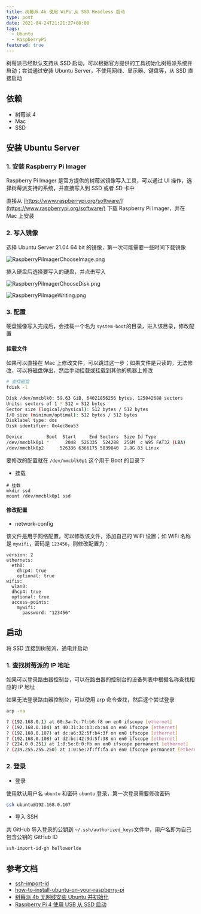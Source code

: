 ```yaml
---
title: 树莓派 4b 使用 WiFi 从 SSD Headless 启动
type: post
date: 2021-04-24T21:21:27+08:00
tags:
  - Ubuntu
  - RaspberryPi
featured: true
---
```


树莓派已经默认支持从 SSD 启动，可以根据官方提供的工具初始化树莓派系统并启动；尝试通过安装 Ubuntu Server，不使用网线、显示器、键盘等，从 SSD 直接启动

## 依赖

- 树莓派 4
- Mac
- SSD

## 安装 Ubuntu Server

### 1. 安装 Raspberry Pi Imager

Raspberry Pi Imager 是官方提供的树莓派镜像写入工具，可以通过 UI 操作，选择树莓派支持的系统，并直接写入到 SSD 或者 SD 卡中

直接从 [https://www.raspberrypi.org/software/](https://www.raspberrypi.org/software/) 下载 Raspberry Pi Imager，并在 Mac 上安装

### 2. 写入镜像

选择 Ubuntu Server 21.04 64 bit 的镜像，第一次可能需要一些时间下载镜像

![RaspberryPiImagerChooseImage.png](https://img.hellowood.dev/picture/RaspberryPiImagerChooseImage.png)

插入硬盘后选择要写入的硬盘，并点击写入

![RaspberryPiImagerChooseDisk.png](https://img.hellowood.dev/picture/RaspberryPiImagerChooseDisk.png)

![RaspberryPiImageWriting.png](https://img.hellowood.dev/picture/RaspberryPiImageWriting.png)

### 3. 配置

硬盘镜像写入完成后，会挂载一个名为 `system-boot`的目录，进入该目录，修改配置

#### 挂载文件

如果可以直接在 Mac 上修改文件，可以跳过这一步；如果文件是只读的，无法修改，可以将磁盘弹出，然后手动挂载或挂载到其他的机器上修改

```bash
# 查找磁盘
fdisk -l

Disk /dev/mmcblk0: 59.63 GiB, 64021856256 bytes, 125042688 sectors
Units: sectors of 1 * 512 = 512 bytes
Sector size (logical/physical): 512 bytes / 512 bytes
I/O size (minimum/optimal): 512 bytes / 512 bytes
Disklabel type: dos
Disk identifier: 0x4ec8ea53

Device         Boot  Start     End Sectors  Size Id Type
/dev/mmcblk0p1 *      2048  526335  524288  256M  c W95 FAT32 (LBA)
/dev/mmcblk0p2      526336 6366175 5839840  2.8G 83 Linux
```

要修改的配置就在 `/dev/mmcblk0p1` 这个用于 Boot 的目录下

- 挂载

```
# 挂载
mkdir ssd
mount /dev/mmcblk0p1 ssd
```

#### 修改配置

- network-config

该文件是用于网络配置，可以修改该文件，添加自己的 WiFi 设置；如 WiFi 名称是 `mywifi`，密码是 `123456`，则修改配置为：

```
version: 2
ethernets:
  eth0:
    dhcp4: true
    optional: true
wifis:
  wlan0:
  dhcp4: true
  optional: true
  access-points:
    mywifi:
      password: "123456"
```

## 启动

将 SSD 连接到树莓派，通电并启动

### 1. 查找树莓派的 IP 地址

如果可以登录路由器控制台，可以在路由器的控制台的设备列表中根据名称查找相应的 IP 地址

如果无法登录路由器控制台，可以使用 arp 命令查找，然后逐个尝试登录

```bash
arp -na

? (192.168.0.1) at 60:3a:7c:7f:b6:f8 on en0 ifscope [ethernet]
? (192.168.0.104) at 40:31:3c:b3:cb:a4 on en0 ifscope [ethernet]
? (192.168.0.107) at dc:a6:32:5f:b4:3f on en0 ifscope [ethernet]
? (192.168.0.108) at d2:bc:42:9d:5f:38 on en0 ifscope [ethernet]
? (224.0.0.251) at 1:0:5e:0:0:fb on en0 ifscope permanent [ethernet]
? (239.255.255.250) at 1:0:5e:7f:ff:fa on en0 ifscope permanent [ethernet]
```

### 2. 登录

- 登录

使用默认用户名 `ubuntu` 和密码 `ubuntu` 登录，第一次登录需要修改密码

```bash
ssh ubuntu@192.168.0.107
```

- 导入 SSH

共 GitHub 导入登录的公钥到 `~/.ssh/authorized_keys`文件中，用户名即为自己包含公钥的 GitHub ID

```bash
ssh-import-id-gh helloworlde
```

## 参考文档

- [ssh-import-id](http://manpages.ubuntu.com/manpages/bionic/man1/ssh-import-id.1.html)
- [how-to-install-ubuntu-on-your-raspberry-pi](https://ubuntu.com/tutorials/how-to-install-ubuntu-on-your-raspberry-pi#1-overview)
- [树莓派 4b 无网线安装 Ubuntu 并初始化](https://helloworlde.github.io/2019/12/15/%E6%A0%91%E8%8E%93%E6%B4%BE-4b-%E6%97%A0%E7%BD%91%E7%BA%BF%E5%AE%89%E8%A3%85-Ubuntu-%E5%B9%B6%E5%88%9D%E5%A7%8B%E5%8C%96/)
- [Raspberry Pi 4 使用 USB 从 SSD 启动](https://helloworlde.github.io/2020/09/20/Raspberry-Pi-4-%E4%BD%BF%E7%94%A8-USB-%E4%BB%8E-SSD-%E5%90%AF%E5%8A%A8/)
